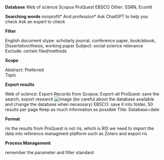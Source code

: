 **Database**
Web of science 
Scopus
ProQuest
EBSCO
Other: SSRN, Econlit 

**Searching words**
nonprofit* And profession*
Ask ChatGPT to help you check 
Ask an expert to check  

**Filter**

English 
document stype: scholarly jounral, conference paper, book/ebook, Dissertation/thesis, working paper 
Subject: social science relevance 
Exclude: certain filed/methods

**Scope**

Abstract: Preferred  
Topic 

**Export results**

Web of science: Export-Records from
Scopus: Export-all
ProQuest: save the search, export research
![image](https://github.com/user-attachments/assets/fdfbe2d7-06b8-4ac7-971a-ed28a0ed231d)
(be careful about the database available and change the database when necessary) 
EBSCO: save it into folder, 50 results per page 
Keep as much information as possible 
Title: Database+date 

**Format**

ris
the results from ProQuest is not ris, which is RIS
we need to import the data into reference managment platform such as Zotero and export ris 


**Process Management**

remember the parameter and filter standard 
